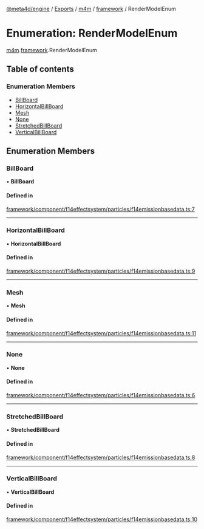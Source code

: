 [@meta4d/engine](../README.md) / [Exports](../modules.md) / [m4m](../modules/m4m.md) / [framework](../modules/m4m.framework.md) / RenderModelEnum

# Enumeration: RenderModelEnum

[m4m](../modules/m4m.md).[framework](../modules/m4m.framework.md).RenderModelEnum

## Table of contents

### Enumeration Members

- [BillBoard](m4m.framework.RenderModelEnum.md#billboard)
- [HorizontalBillBoard](m4m.framework.RenderModelEnum.md#horizontalbillboard)
- [Mesh](m4m.framework.RenderModelEnum.md#mesh)
- [None](m4m.framework.RenderModelEnum.md#none)
- [StretchedBillBoard](m4m.framework.RenderModelEnum.md#stretchedbillboard)
- [VerticalBillBoard](m4m.framework.RenderModelEnum.md#verticalbillboard)

## Enumeration Members

### BillBoard

• **BillBoard**

#### Defined in

[framework/component/f14effectsystem/particles/f14emissionbasedata.ts:7](https://github.com/meta4d-me/meta4d-engine/blob/cf6bfe6/src/framework/component/f14effectsystem/particles/f14emissionbasedata.ts#L7)

___

### HorizontalBillBoard

• **HorizontalBillBoard**

#### Defined in

[framework/component/f14effectsystem/particles/f14emissionbasedata.ts:9](https://github.com/meta4d-me/meta4d-engine/blob/cf6bfe6/src/framework/component/f14effectsystem/particles/f14emissionbasedata.ts#L9)

___

### Mesh

• **Mesh**

#### Defined in

[framework/component/f14effectsystem/particles/f14emissionbasedata.ts:11](https://github.com/meta4d-me/meta4d-engine/blob/cf6bfe6/src/framework/component/f14effectsystem/particles/f14emissionbasedata.ts#L11)

___

### None

• **None**

#### Defined in

[framework/component/f14effectsystem/particles/f14emissionbasedata.ts:6](https://github.com/meta4d-me/meta4d-engine/blob/cf6bfe6/src/framework/component/f14effectsystem/particles/f14emissionbasedata.ts#L6)

___

### StretchedBillBoard

• **StretchedBillBoard**

#### Defined in

[framework/component/f14effectsystem/particles/f14emissionbasedata.ts:8](https://github.com/meta4d-me/meta4d-engine/blob/cf6bfe6/src/framework/component/f14effectsystem/particles/f14emissionbasedata.ts#L8)

___

### VerticalBillBoard

• **VerticalBillBoard**

#### Defined in

[framework/component/f14effectsystem/particles/f14emissionbasedata.ts:10](https://github.com/meta4d-me/meta4d-engine/blob/cf6bfe6/src/framework/component/f14effectsystem/particles/f14emissionbasedata.ts#L10)
